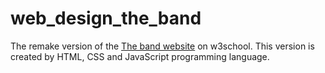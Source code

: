# web_design_the_band

The remake version of the [The band website](https://www.w3schools.com/w3css/tryw3css_templates_band.htm) on w3school. This version is created by HTML, CSS and JavaScript programming language.

